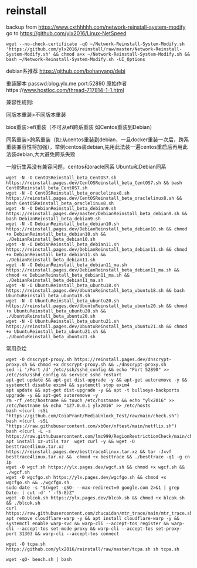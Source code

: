 # reinstall

backup from https://www.cxthhhhh.com/network-reinstall-system-modify
<br>
go to https://github.com/ylx2016/Linux-NetSpeed

    wget --no-check-certificate -qO ~/Network-Reinstall-System-Modify.sh 'https://github.com/ylx2016/reinstall/raw/master/Network-Reinstall-System-Modify.sh' && chmod a+x ~/Network-Reinstall-System-Modify.sh && bash ~/Network-Reinstall-System-Modify.sh -UI_Options

debian系推荐 https://github.com/bohanyang/debi

重装脚本 passwd:blog.ylx.me     port:52890
原始作者https://www.hostloc.com/thread-717814-1-1.html

兼容性规则:

同版本重装>不同版本重装

bios重装>efi重装（不可从efi跨系重装 如Centos重装到Debian）

同系重装>跨系重装（如:从centos重装到debian，一旦docker重装一次后，跨系重装兼容性将加强），举例centos装debian,先用此法装一遍centos重启后再用此法装debian,大大避免跨系失败

一般衍生系没有兼容问题，centos和oracle同系 Ubuntu和Debian同系

    wget -N -O CentOSReinstall_beta_CentOS7.sh https://reinstall.pages.dev/CentOSReinstall_beta_CentOS7.sh && bash CentOSReinstall_beta_CentOS7.sh
    wget -N -O CentOSReinstall_beta_oraclelinux8.sh https://reinstall.pages.dev/CentOSReinstall_beta_oraclelinux8.sh && bash CentOSReinstall_beta_oraclelinux8.sh
    wget -N -O DebianReinstall_beta_debian9.sh https://reinstall.pages.dev/master/DebianReinstall_beta_debian9.sh && bash DebianReinstall_beta_debian9.sh
    wget -N -O DebianReinstall_beta_debian10.sh https://reinstall.pages.dev/DebianReinstall_beta_debian10.sh && chmod +x DebianReinstall_beta_debian10.sh &&  ./DebianReinstall_beta_debian10.sh
    wget -N -O DebianReinstall_beta_debian11.sh https://reinstall.pages.dev/DebianReinstall_beta_debian11.sh && chmod +x DebianReinstall_beta_debian11.sh &&  ./DebianReinstall_beta_debian11.sh
    wget -N -O DebianReinstall_beta_debian11_ma.sh https://reinstall.pages.dev/DebianReinstall_beta_debian11_ma.sh && chmod +x DebianReinstall_beta_debian11_ma.sh &&  ./DebianReinstall_beta_debian11_ma.sh
    wget -N -O UbuntuReinstall_beta_ubuntu18.sh  https://reinstall.pages.dev/UbuntuReinstall_beta_ubuntu18.sh && bash UbuntuReinstall_beta_ubuntu18.sh
    wget -N -O UbuntuReinstall_beta_ubuntu20.sh  https://reinstall.pages.dev/UbuntuReinstall_beta_ubuntu20.sh && chmod +x UbuntuReinstall_beta_ubuntu20.sh &&  ./UbuntuReinstall_beta_ubuntu20.sh
    wget -N -O UbuntuReinstall_beta_ubuntu21.sh  https://reinstall.pages.dev/UbuntuReinstall_beta_ubuntu21.sh && chmod +x UbuntuReinstall_beta_ubuntu21.sh &&  ./UbuntuReinstall_beta_ubuntu21.sh
常用杂烩

    wget -O dnscrypt-proxy.sh https://reinstall.pages.dev/dnscrypt-proxy.sh && chmod +x dnscrypt-proxy.sh && ./dnscrypt-proxy.sh
    sed -i '/Port /d' /etc/ssh/sshd_config && echo "Port 52890" >> /etc/ssh/sshd_config && service sshd restart
    apt-get update && apt-get dist-upgrade -y && apt-get autoremove -y && systemctl disable exim4 && systemctl stop exim4
    apt update && apt-get dist-upgrade -y && apt -t bullseye-backports upgrade -y && apt-get autoremove -y
    rm -rf /etc/hostname && touch /etc/hostname && echo "ylx2016" >> /etc/hostname && echo "127.0.0.1 ylx2016" >> /etc/hosts
    bash <(curl -sSL "https://github.com/CoiaPrant/MediaUnlock_Test/raw/main/check.sh")
    bash <(curl -sSL "https://raw.githubusercontent.com/xb0or/nftest/main/netflix.sh")
    bash <(curl -L -s https://raw.githubusercontent.com/lmc999/RegionRestrictionCheck/main/check.sh)
    apt install xz-utils tar  wget curl -y && wget -O besttrace4linux.tar.xz https://reinstall.pages.dev/besttrace4linux.tar.xz && tar -Jxvf besttrace4linux.tar.xz &&  chmod +x besttrace && ./besttrace -q1 -g cn ip
    wget -O wgcf.sh https://ylx.pages.dev/wgcf.sh && chmod +x wgcf.sh && ./wgcf.sh
    wget -O wgcfgo.sh https://ylx.pages.dev/wgcfgo.sh && chmod +x wgcfgo.sh && ./wgcfgo.sh
    sudo date -s "$(wget -qSO- --max-redirect=0 google.com 2>&1 | grep Date: | cut -d' ' -f5-8)Z"
    wget -O blcok.sh https://ylx.pages.dev/blcok.sh && chmod +x blcok.sh && ./blcok.sh
    curl https://raw.githubusercontent.com/zhucaidan/mtr_trace/main/mtr_trace.sh|bash
    apt remove cloudflare-warp -y && apt install cloudflare-warp -y && systemctl enable warp-svc && warp-cli --accept-tos register && warp-cli --accept-tos set-mode proxy && warp-cli --accept-tos set-proxy-port 31303 && warp-cli --accept-tos connect
    
    wget -O tcpa.sh https://github.com/ylx2016/reinstall/raw/master/tcpa.sh sh tcpa.sh
    
    wget -qO- bench.sh | bash
